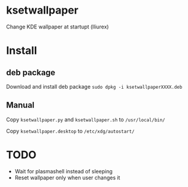# ksetwallpaper
Change KDE wallpaper at startupt (lliurex)

# Install
## deb package
Download and install deb package
```sudo dpkg -i ksetwallpaperXXXX.deb```

## Manual
Copy `ksetwallpaper.py` and `ksetwallpaper.sh` to `/usr/local/bin/`

Copy `ksetwallpaper.desktop` to `/etc/xdg/autostart/`

# TODO
* Wait for plasmashell instead of sleeping
* Reset wallpaper only when user changes it
